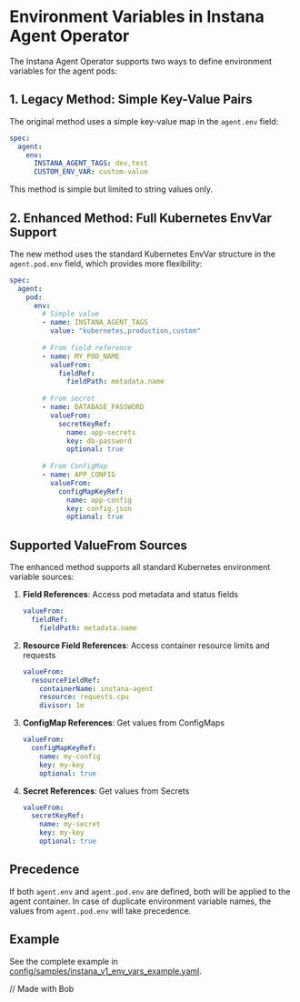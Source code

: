 # Environment Variables in Instana Agent Operator

The Instana Agent Operator supports two ways to define environment variables for the agent pods:

## 1. Legacy Method: Simple Key-Value Pairs

The original method uses a simple key-value map in the `agent.env` field:

```yaml
spec:
  agent:
    env:
      INSTANA_AGENT_TAGS: dev,test
      CUSTOM_ENV_VAR: custom-value
```

This method is simple but limited to string values only.

## 2. Enhanced Method: Full Kubernetes EnvVar Support

The new method uses the standard Kubernetes EnvVar structure in the `agent.pod.env` field, which provides more flexibility:

```yaml
spec:
  agent:
    pod:
      env:
        # Simple value
        - name: INSTANA_AGENT_TAGS
          value: "kubernetes,production,custom"
        
        # From field reference
        - name: MY_POD_NAME
          valueFrom:
            fieldRef:
              fieldPath: metadata.name
        
        # From secret
        - name: DATABASE_PASSWORD
          valueFrom:
            secretKeyRef:
              name: app-secrets
              key: db-password
              optional: true
        
        # From ConfigMap
        - name: APP_CONFIG
          valueFrom:
            configMapKeyRef:
              name: app-config
              key: config.json
              optional: true
```

## Supported ValueFrom Sources

The enhanced method supports all standard Kubernetes environment variable sources:

1. **Field References**: Access pod metadata and status fields
   ```yaml
   valueFrom:
     fieldRef:
       fieldPath: metadata.name
   ```

2. **Resource Field References**: Access container resource limits and requests
   ```yaml
   valueFrom:
     resourceFieldRef:
       containerName: instana-agent
       resource: requests.cpu
       divisor: 1m
   ```

3. **ConfigMap References**: Get values from ConfigMaps
   ```yaml
   valueFrom:
     configMapKeyRef:
       name: my-config
       key: my-key
       optional: true
   ```

4. **Secret References**: Get values from Secrets
   ```yaml
   valueFrom:
     secretKeyRef:
       name: my-secret
       key: my-key
       optional: true
   ```

## Precedence

If both `agent.env` and `agent.pod.env` are defined, both will be applied to the agent container. In case of duplicate environment variable names, the values from `agent.pod.env` will take precedence.

## Example

See the complete example in [config/samples/instana_v1_env_vars_example.yaml](../config/samples/instana_v1_env_vars_example.yaml).

// Made with Bob
